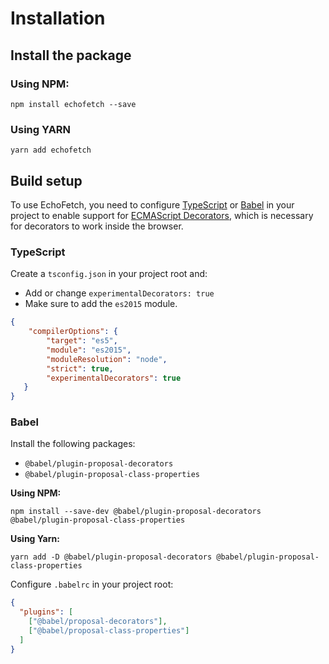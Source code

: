 # Installation

## Install the package

### Using NPM:

```
npm install echofetch --save
```

### Using YARN

```
yarn add echofetch
```

## Build setup

To use EchoFetch, you need to configure [TypeScript](https://www.typescriptlang.org) or [Babel](https://babeljs.io)
in your project to enable support for [ECMAScript Decorators](https://www.typescriptlang.org/docs/handbook/decorators.html),
which is necessary for decorators to work inside the browser.

### TypeScript

Create a `tsconfig.json` in your project root and:
- Add or change `experimentalDecorators: true`
- Make sure to add the `es2015` module.

```json
{
    "compilerOptions": {
        "target": "es5",
        "module": "es2015",
        "moduleResolution": "node",
        "strict": true,
        "experimentalDecorators": true
   }
}
```

### Babel

Install the following packages:
- `@babel/plugin-proposal-decorators`
- `@babel/plugin-proposal-class-properties`

**Using NPM:**

```
npm install --save-dev @babel/plugin-proposal-decorators @babel/plugin-proposal-class-properties
```

**Using Yarn:**
```
yarn add -D @babel/plugin-proposal-decorators @babel/plugin-proposal-class-properties
```

Configure `.babelrc` in your project root:
```json
{
  "plugins": [
    ["@babel/proposal-decorators"],
    ["@babel/proposal-class-properties"]
  ]
}
```